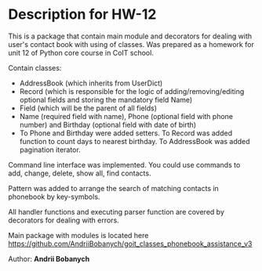 # Description for HW-12

This is a package that contain main module and decorators for dealing with user's contact book with using of classes. 
Was prepared as a homework for unit 12 of Python core course in CoIT school.

Contain classes:
 - AddressBook (which inherits from UserDict)
 - Record (which is responsible for the logic of adding/removing/editing optional fields and storing the mandatory field Name)
 - Field (which will be the parent of all fields)
 - Name (required field with name), Phone (optional field with phone number) and Birthday (optional field with date of birth)
 - To Phone and Birthday were added setters. To Record was added function to count days to nearest birthday. To AddressBook was added pagination iterator.

Command line interface was implemented.
You could use commands to add, change, delete, show all, find contacts.

Pattern was added to arrange the search of matching contacts in phonebook by key-symbols.

All handler functions and executing parser function are covered by decorators for dealing with errors.

Main package with modules is located here  
https://github.com/AndriiBobanych/goit_classes_phonebook_assistance_v3


Author: <b>Andrii Bobanych<b>
